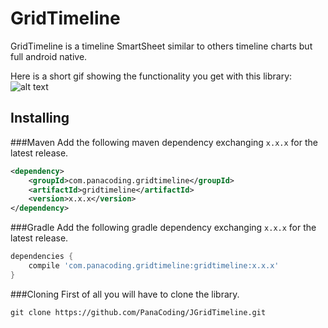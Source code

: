 GridTimeline
===============
GridTimeline is a timeline SmartSheet similar to others timeline charts but full android native.


Here is a short gif showing the functionality you get with this library:
![alt text](https://github.com/emilsjolander/StickyListHeaders/raw/master/demo.gif "Demo gif")


Installing
---------------
###Maven
Add the following maven dependency exchanging `x.x.x` for the latest release.
```XML
<dependency>
    <groupId>com.panacoding.gridtimeline</groupId>
    <artifactId>gridtimeline</artifactId>
    <version>x.x.x</version>
</dependency>
```

###Gradle
Add the following gradle dependency exchanging `x.x.x` for the latest release.
```groovy
dependencies {
    compile 'com.panacoding.gridtimeline:gridtimeline:x.x.x'
}
```

###Cloning
First of all you will have to clone the library.
```shell
git clone https://github.com/PanaCoding/JGridTimeline.git
```